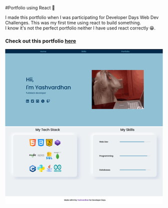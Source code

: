 #Portfolio using React 🚀

I made this portfolio when I was participating for Developer Days Web Dev Challenges. 
This was my first time using react to build something.   
I know it's not the perfect portfolio neither I have used react correctly 😁.

### Check out this portfolio [here](https://yashvardhan-verma.github.io/portfolio-react/)

![Portfolio](screenshot-1.png)![Portfolio](screenshot-2.png)




